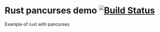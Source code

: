 # Rust pancurses demo [![Build Status](https://travis-ci.org/mbe24/rust-pancurses-demo.svg?branch=master)](https://travis-ci.org/mbe24/rust-pancurses-demo)
Example of rust with pancurses
